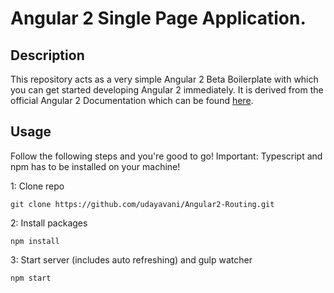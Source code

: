 # Angular 2 Single Page Application.
## Description
This repository acts as a very simple Angular 2 Beta Boilerplate with which you can get started developing Angular 2 immediately.
It is derived from the official Angular 2 Documentation which can be found [here](https://angular.io/docs/ts/latest/quickstart.html).
## Usage
Follow the following steps and you're good to go! Important: Typescript and npm has to be installed on your machine!

1: Clone repo
```
git clone https://github.com/udayavani/Angular2-Routing.git
```
2: Install packages
```
npm install
```
3: Start server (includes auto refreshing) and gulp watcher
```
npm start
```
